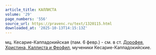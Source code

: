 ```yaml
---
article_title: КАЛЛИСТА
volume: '29'
page_numbers: '556'
source_url: https://pravenc.ru/text/1320115.html
downloaded_at: '2025-10-13T14:15:13Z'
---
```


мц. Кесарие-Каппадокийская (пам. 6 февр.) - см. в ст. [Дорофея, Христина, Каллиста и Феофил](<https://pravenc.ru/text/Дорофея  Христина  Каллиста и Феофил.html>), мученики Кесарие-Каппадокийские.
